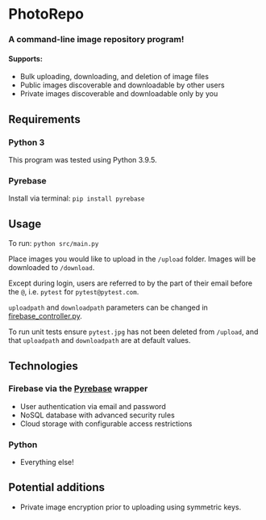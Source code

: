 # PhotoRepo
### A command-line image repository program!

#### Supports:
<ul>
	<li> Bulk uploading, downloading, and deletion of image files </li>
	<li> Public images discoverable and downloadable by other users </li>
	<li> Private images discoverable and downloadable only by you </li>
</ul>

## Requirements
### Python 3
This program was tested using Python 3.9.5.
### Pyrebase
Install via terminal:
`pip install pyrebase`

## Usage
To run: `python src/main.py`

Place images you would like to upload in the `/upload` folder.
Images will be downloaded to `/download`.

Except during login, users are referred to by the part of their email before the `@`, i.e. `pytest` for `pytest@pytest.com`.

`uploadpath` and `downloadpath` parameters can be changed in [firebase_controller.py](https://github.com/davidwyao/Photo-Repo/blob/main/src/firebase_controller.py).

To run unit tests ensure `pytest.jpg` has not been deleted from `/upload`, and that `uploadpath` and `downloadpath` are at default values.

## Technologies
### Firebase via the [Pyrebase](https://github.com/thisbejim/Pyrebase) wrapper
<ul>
	<li> User authentication via email and password </li>
	<li> NoSQL database with advanced security rules </li>
	<li> Cloud storage with configurable access restrictions </li>
</ul>

### Python
<ul>
	<li> Everything else! </li>
</ul>
</ul>

## Potential additions
<ul>
	<li> Private image encryption prior to uploading using symmetric keys. </li>
</ul>
